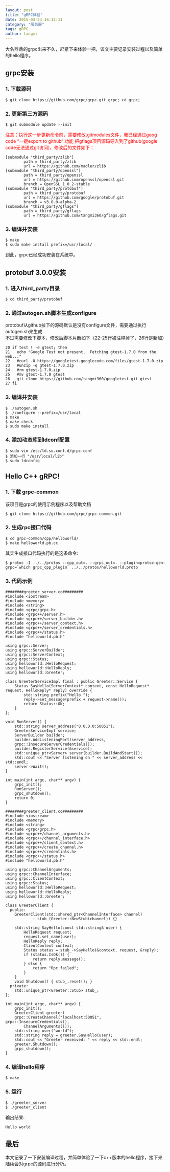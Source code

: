 ```yaml
---
layout: post
title: "gRPC体验"
date: 2015-03-24 16:12:11
category: "服务器"
tags: gRPC
author: tangmi
---
```


大名鼎鼎的grpc出来不久，赶紧下来体验一把，该文主要记录安装过程以及简单的hello程序。
<!--break-->

## grpc安装

### 1. 下载源码

    $ git clone https://github.com/grpc/grpc.git grpc; cd grpc;

### 2. 更新第三方源码

	$ git submodule update --init

<font color="red">注意：执行这一步更新命令前，需要修改.gitmodules文件，我已经通过goog code “一键export to github“ 功能 把gflags项目源码导入到了github(google code无法通过git访问)，修改后的文件如下：</font>

	[submodule "third_party/zlib"]
    	    path = third_party/zlib
        	url = https://github.com/madler/zlib
	[submodule "third_party/openssl"]
    	    path = third_party/openssl
	        url = https://github.com/openssl/openssl.git
    	    branch = OpenSSL_1_0_2-stable
	[submodule "third_party/protobuf"]
    	    path = third_party/protobuf
    	    url = https://github.com/google/protobuf.git
    	    branch = v3.0.0-alpha-2
	[submodule "third_party/gflags"]
    	    path = third_party/gflags
    	    url = https://github.com/tangmi360/gflags.git

### 3. 编译并安装

	$ make
	$ sudo make install prefix=/usr/local/

到此，grpc已经成功安装在系统中。

## protobuf 3.0.0安装

### 1. 进入third_party目录

	$ cd third_party/protobuf

### 2. 通过autogen.sh脚本生成configure

protobuf从github拉下的源码默认是没有configure文件，需要通过执行autogen.sh来生成  
不过需要修改下脚本，修改后脚本片断如下（22-25行被注释掉了，26行是新加）

	20 if test ! -e gtest; then
	21   echo "Google Test not present.  Fetching gtest-1.7.0 from the web..."
	22   #curl -O https://googletest.googlecode.com/files/gtest-1.7.0.zip
	23   #unzip -q gtest-1.7.0.zip
	24   #rm gtest-1.7.0.zip
	25   #mv gtest-1.7.0 gtest
	26   git clone https://github.com/tangmi360/googletest.git gtest
	27 fi

### 3. 编译并安装

	$ ./autogen.sh
	$ ./configure --prefix=/usr/local
	$ make
	$ make check
	$ sudo make install

### 4. 添加动态库到ldconf配置

	$ sudo vim /etc/ld.so.conf.d/grpc.conf
	$ 添加一行 "/usr/local/lib"
	$ sudo ldconfig

## Hello C++ gRPC!

### 1. 下载 grpc-common

该项目是grpc的使用示例程序以及帮助文档

	$ git clone https://github.com/grpc/grpc-common.git

### 2. 生成rpc接口代码

	$ cd grpc-common/cpp/helloworld/
	$ make helloworld.pb.cc

其实生成接口代码执行的是这条命令:

	$ protoc -I ../../protos --cpp_out=. --grpc_out=. --plugin=protoc-gen-grpc=`which grpc_cpp_plugin` ../../protos/helloworld.proto

### 3. 代码示例

	########greeter_server.cc#########
	#include <iostream>
	#include <memory>
	#include <string>
	#include <grpc/grpc.h>
	#include <grpc++/server.h>
	#include <grpc++/server_builder.h>
	#include <grpc++/server_context.h>
	#include <grpc++/server_credentials.h>
	#include <grpc++/status.h>
	#include "helloworld.pb.h"

	using grpc::Server;
	using grpc::ServerBuilder;
	using grpc::ServerContext;
	using grpc::Status;
	using helloworld::HelloRequest;
	using helloworld::HelloReply;
	using helloworld::Greeter;

	class GreeterServiceImpl final : public Greeter::Service {
        Status SayHello(ServerContext* context, const HelloRequest* request, HelloReply* reply) override {
            std::string prefix("Hello ");
            reply->set_message(prefix + request->name());
            return Status::OK;
  	    }
	};

	void RunServer() {
        std::string server_address("0.0.0.0:50051");
        GreeterServiceImpl service;
        ServerBuilder builder;
        builder.AddListeningPort(server_address,
        grpc::InsecureServerCredentials());
        builder.RegisterService(&service);
        std::unique_ptr<Server> server(builder.BuildAndStart());
        std::cout << "Server listening on " << server_address << std::endl;
        server->Wait();
    }

	int main(int argc, char** argv) {
        grpc_init();
        RunServer();
        grpc_shutdown();
        return 0;
    }

    ########greeter_client.cc#########
	#include <iostream>
	#include <memory>
	#include <string>
	#include <grpc/grpc.h>
	#include <grpc++/channel_arguments.h>
	#include <grpc++/channel_interface.h>
	#include <grpc++/client_context.h>
	#include <grpc++/create_channel.h>
	#include <grpc++/credentials.h>
	#include <grpc++/status.h>
	#include "helloworld.pb.h"

	using grpc::ChannelArguments;
	using grpc::ChannelInterface;
	using grpc::ClientContext;
	using grpc::Status;
	using helloworld::HelloRequest;
	using helloworld::HelloReply;
	using helloworld::Greeter;

	class GreeterClient {
      public:
  	    GreeterClient(std::shared_ptr<ChannelInterface> channel)
      			: stub_(Greeter::NewStub(channel)) {}

        std::string SayHello(const std::string& user) {
            HelloRequest request;
            request.set_name(user);
            HelloReply reply;
            ClientContext context;
            Status status = stub_->SayHello(&context, request, &reply);
            if (status.IsOk()) {
                return reply.message();
            } else {
                return "Rpc failed";
            }
        }
  	    void Shutdown() { stub_.reset(); }
      private:
  	    std::unique_ptr<Greeter::Stub> stub_;
    };

    int main(int argc, char** argv) {
        grpc_init();
        GreeterClient greeter(
        grpc::CreateChannel("localhost:50051", grpc::InsecureCredentials(),
            ChannelArguments()));
        std::string user("world");
        std::string reply = greeter.SayHello(user);
        std::cout << "Greeter received: " << reply << std::endl;
        greeter.Shutdown();
        grpc_shutdown();
    }


### 4. 编译hello程序

	$ make

### 5. 运行

	$ ./greeter_server
	$ ./greeter_client

输出结果:

    Hello world

## 最后
  本文记录了一下安装编译过程，并简单体验了一下c++版本的hello程序，接下来陆续会对grpc的源码进行分析。
